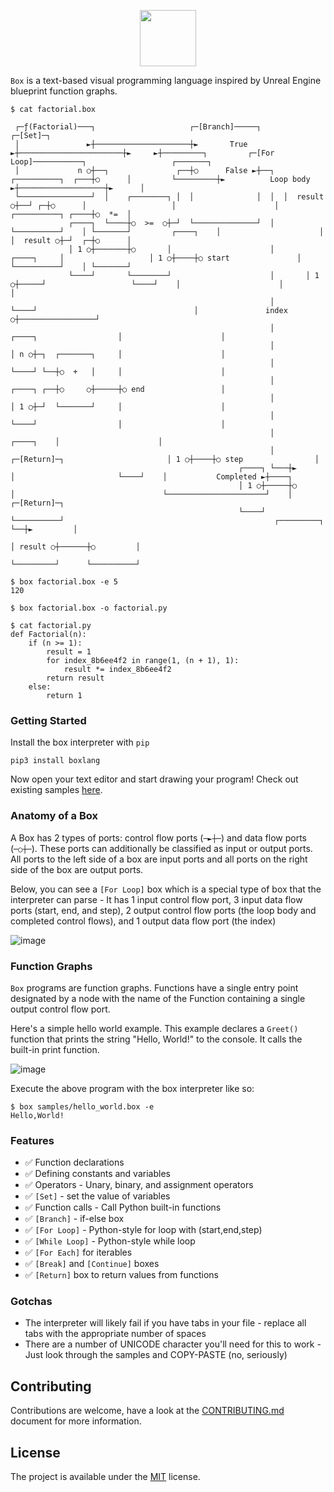 <p align="center">
  <img height="90" src="https://user-images.githubusercontent.com/8450091/123720914-cb9a5200-d84a-11eb-97d9-830776297b87.PNG"/>  
</p>

`Box` is a text-based visual programming language inspired by Unreal Engine blueprint function graphs.

```console
$ cat factorial.box

 ┌─ƒ(Factorial)───┐                     ┌─[Branch]─────┐                       ┌─[Set]─┐
 │               ►┼─────────────────────┼►       True ►┼───────────────────────┼►     ►┼─────────┐         ┌─[For Loop]───────────┐                   ┌───────┐
 │             n ○┼──┐               ┌──┼○      False ►┼──┐  ┌──────────┐  ┌───┼○      │         └─────────┼►          Loop body ►┼───────────────────┼►      │
 └────────────────┘  │    ┌────────┐ │  │              │  │  │  result ○┼──┘ ┌─┼○      │                   │                      │ ┌──────────┐ ┌────┼○  *=  │
             ┌────┐  └────┼○  >=  ○┼─┘  └──────────────┘  │  └──────────┘    │ └───────┘         ┌────┐    │                      │ │  result ○┼─┘  ┌─┼○      │
             │ 1 ○┼───────┼○       │                      │       ┌────┐     │                   │ 1 ○┼────┼○ start               │ └──────────┘    │ └───────┘
             └────┘       └────────┘                      │       │ 1 ○┼─────┘                   └────┘    │                      │                 │
                                                          │       └────┘                                   │               index ○┼─────────────────┘
                                                          │                        ┌────┐                  │                      │
                                                          │                        │ n ○┼─┐  ┌───────┐     │                      │
                                                          │                        └────┘ └──┼○  +   │     │                      │
                                                          │                        ┌────┐ ┌──┼○     ○┼─────┼○ end                 │
                                                          │                        │ 1 ○┼─┘  └───────┘     │                      │
                                                          │                        └────┘                  │                      │
                                                          │                                      ┌────┐    │                      │
                                                          │   ┌─[Return]─┐                       │ 1 ○┼────┼○ step                │
                                                   ┌────┐ └───┼►         │                       └────┘    │           Completed ►┼────┐
                                                   │ 1 ○┼─────┼○         │                                 └──────────────────────┘    │  ┌─[Return]─┐
                                                   └────┘     └──────────┘                                               ┌─────────┐   └──┼►         │
                                                                                                                         │ result ○┼──────┼○         │
                                                                                                                         └─────────┘      └──────────┘

$ box factorial.box -e 5
120

$ box factorial.box -o factorial.py

$ cat factorial.py
def Factorial(n):
    if (n >= 1):
        result = 1
        for index_8b6ee4f2 in range(1, (n + 1), 1):
            result *= index_8b6ee4f2
        return result
    else:
        return 1
```

### Getting Started

Install the box interpreter with `pip`

```console
pip3 install boxlang
```

Now open your text editor and start drawing your program! Check out existing samples [here](https://github.com/p-ranav/box/tree/main/samples). 

### Anatomy of a Box

A Box has 2 types of ports: control flow ports (`─►┼─`) and data flow ports (`─○┼─`). These ports can additionally be classified as input or output ports. All ports to the left side of a box are input ports and all ports on the right side of the box are output ports. 

Below, you can see a `[For Loop]` box which is a special type of box that the interpreter can parse - It has 1 input control flow port, 3 input data flow ports (start, end, and step), 2 output control flow ports (the loop body and completed control flows), and 1 output data flow port (the index)

![image](https://user-images.githubusercontent.com/8450091/124202730-a69f1c80-daa0-11eb-8cd8-55a8447dc224.png)

### Function Graphs

`Box` programs are function graphs. Functions have a single entry point designated by a node with the name of the Function containing a single output control flow port. 

Here's a simple hello world example. This example declares a `Greet()` function that prints the string "Hello, World!" to the console. It calls the built-in print function.

![image](https://user-images.githubusercontent.com/8450091/124202751-b28ade80-daa0-11eb-8be6-6d5157eed822.png)

Execute the above program with the box interpreter like so:

```console
$ box samples/hello_world.box -e
Hello,World!
```

### Features

* ✅ Function declarations
* ✅ Defining constants and variables
* ✅ Operators - Unary, binary, and assignment operators
* ✅ `[Set]` - set the value of variables
* ✅ Function calls - Call Python built-in functions
* ✅ `[Branch]` - if-else box
* ✅ `[For Loop]` - Python-style for loop with (start,end,step)
* ✅ `[While Loop]` - Python-style while loop
* ✅ `[For Each]` for iterables
* ✅ `[Break]` and `[Continue]` boxes
* ✅ `[Return]` box to return values from functions

### Gotchas

* The interpreter will likely fail if you have tabs in your file - replace all tabs with the appropriate number of spaces
* There are a number of UNICODE character you'll need for this to work - Just look through the samples and COPY-PASTE (no, seriously)

## Contributing
Contributions are welcome, have a look at the [CONTRIBUTING.md](CONTRIBUTING.md) document for more information.

## License
The project is available under the [MIT](https://opensource.org/licenses/MIT) license.
